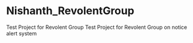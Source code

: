 # Nishanth_RevolentGroup
Test Project for Revolent Group
Test Project for Revolent Group on notice alert system
